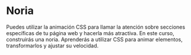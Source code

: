 # Noria
Puedes utilizar la animación CSS para llamar la atención sobre secciones específicas de tu página web y hacerla más atractiva.  En este curso, construirás una noria. Aprenderás a utilizar CSS para animar elementos, transformarlos y ajustar su velocidad.
